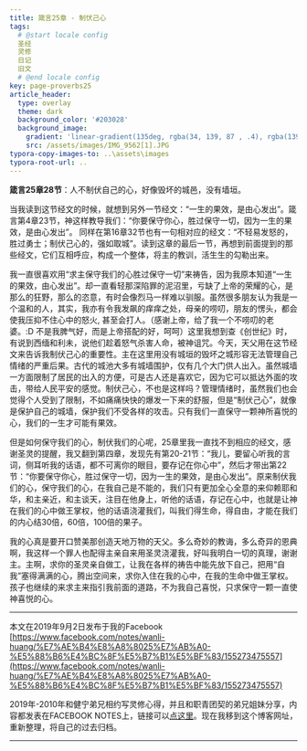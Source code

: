```yaml
---
title: 箴言25章 - 制伏己心
tags: 
  # @start locale config
  圣经
  灵修
  日记
  旧文
  # @end locale config
key: page-proverbs25
article_header:
  type: overlay
  theme: dark
  background_color: '#203028'
  background_image:
    gradient: 'linear-gradient(135deg, rgba(34, 139, 87 , .4), rgba(139, 34, 139, .4))'
    src: /assets/images/IMG_9562[1].JPG
typora-copy-images-to: ..\assets\images
typora-root-url: ..
---
```


**箴言25章28节**：人不制伏自己的心，好像毁坏的城邑，没有墙垣。

<!--more-->

当我读到这节经文的时候，就想到另外一节经文：“一生的果效，是由心发出”。箴言第4章23节，神这样教导我们：“你要保守你心，胜过保守一切，因为一生的果效，是由心发出”。 同样在第16章32节也有一句相对应的经文：“不轻易发怒的，胜过勇士；制伏己心的，强如取城”。读到这章的最后一节，再想到前面提到的那些经文，它们互相呼应，构成一个整体，将主的教训，活生生的勾勒出来。

我一直很喜欢用“求主保守我们的心胜过保守一切”来祷告，因为我原本知道“一生的果效，由心发出”。却一直看轻那深陷罪的泥沼里，亏缺了上帝的荣耀的心，是那么的狂野，那么的恣意，有时会像烈马一样难以驯服。虽然很多朋友认为我是一个温和的人，其实，我亦有令我发飙的痒痒之处，母亲的唠叨，朋友的愣头，都会使我压抑不住心中的怒火, 甚至会打人。（感谢上帝，给了我一个不唠叨的老婆。:D 不是我脾气好，而是上帝搭配的好，呵呵）这里我想到查《创世纪》时，有说到西缅和利未，说他们趁着怒气杀害人命，被神诅咒。今天，天父用在这节经文来告诉我制伏己心的重要性。主在这里用没有城垣的毁坏之城形容无法管理自己情绪的严重后果。古代的城池大多有城墙围护，仅有几个大门供人出入。虽然城墙一方面限制了居民的出入的方便，可是古人还是喜欢它，因为它可以抵达外面的攻击，带给人民平安的感觉。制伏己心，不也是这样吗？管理情绪时，虽然我们也会觉得个人受到了限制，不如痛痛快快的爆发一下来的舒服，但是“制伏己心”，就像是保护自己的城墙，保护我们不受各样的攻击。只有我们一直保守一颗神所喜悦的心，我们的一生才可能有果效。

但是如何保守我们的心，制伏我们的心呢，25章里我一直找不到相应的经文，感谢圣灵的提醒，我又翻到第四章，发现先有第20-21节：“我儿，要留心听我的言词，侧耳听我的话语，都不可离你的眼目，要存记在你心中”，然后才带出第22节：“你要保守你心，胜过保守一切，因为一生的果效，是由心发出”。原来制伏我们的心，保守我们的心，在我自己是不能的，我们只有更加全心全意的来仰赖耶和华，和主亲近，和主谈天，注目在他身上，听他的话语，存记在心中，也就是让神在我们的心中做王掌权，他的话语浇灌我们，叫我们得生命，得自由，才能在我们的内心结30倍，60倍，100倍的果子。

我的心真是要开口赞美那创造天地万物的天父。多么奇妙的教诲，多么奇异的恩典啊，我这样一个罪人也配得主亲自来用圣灵浇灌我，好叫我明白一切的真理，谢谢主。主啊，求你的圣灵亲自做工，让我在各样的祷告中能先放下自己，把用“自我”塞得满满的心，腾出空间来，求你入住在我的心中，在我的生命中做王掌权。孩子也继续的来求主来指引我前面的道路，不为我自己喜悦，只求保守一颗一直使神喜悦的心。

---

本文在2019年9月2日发布于我的Facebook [https://www.facebook.com/notes/wanli-huang/%E7%AE%B4%E8%A8%8025%E7%AB%A0-%E5%88%B6%E4%BC%8F%E5%B7%B1%E5%BF%83/155273475557](https://www.facebook.com/notes/wanli-huang/%E7%AE%B4%E8%A8%8025%E7%AB%A0-%E5%88%B6%E4%BC%8F%E5%B7%B1%E5%BF%83/155273475557)

2019年-2010年和健宁弟兄相约写灵修心得，并且和职青团契的弟兄姐妹分享，内容都发表在FACEBOOK NOTES上，链接可以[点这里](https://www.facebook.com/wanli.huang/notes)。现在我移到这个博客网址，重新整理，将自己的过去归档。

---

